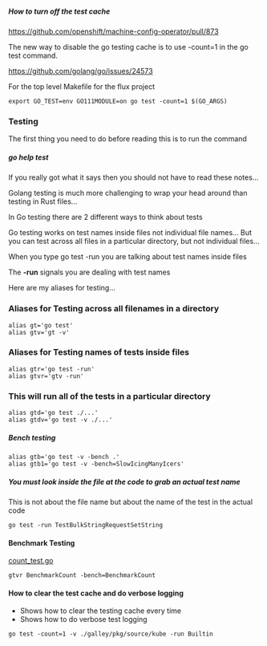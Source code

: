 
##### How to turn off the test cache

https://github.com/openshift/machine-config-operator/pull/873

The new way to disable the go testing cache is to use -count=1 in the go test command.

https://github.com/golang/go/issues/24573

For the top level Makefile for the flux project

```
export GO_TEST=env GO111MODULE=on go test -count=1 $(GO_ARGS)
```

### Testing

The first thing you need to do before reading this is to run
the command

##### go help test

If you really got what it says then you should not have to read these notes...

Golang testing is much more challenging to wrap your head around
than testing in Rust files...

In Go testing there are 2 different ways to think about tests

Go testing works on test names inside files not individual file names...
But you can test across all files in a particular directory,
but not individual files...

When you type go test -run you are talking about test names inside files

The **-run** signals you are dealing with test names

Here are my aliases for testing...

### Aliases for Testing across all filenames in a directory

```
alias gt='go test'
alias gtv='gt -v'
```

### Aliases for Testing names of tests inside files

```
alias gtr='go test -run'
alias gtvr='gtv -run'
```

### This will run all of the tests in a particular directory

```
alias gtd='go test ./...'
alias gtdv='go test -v ./...'
```

##### Bench testing

```
alias gtb='go test -v -bench .'
alias gtb1='go test -v -bench=SlowIcingManyIcers'
```

##### You must look inside the file at the code to grab an actual test name

This is not about the file name but about the name of the test in the actual code

```
go test -run TestBulkStringRequestSetString
```

#### Benchmark Testing

[count_test.go](https://github.com/influxdata/flux/blob/master/stdlib/universe/count_test.go)

```
gtvr BenchmarkCount -bench=BenchmarkCount
```

#### How to clear the test cache and do verbose logging

* Shows how to clear the testing cache every time
* Shows how to do verbose test logging

```
go test -count=1 -v ./galley/pkg/source/kube -run Builtin
```
